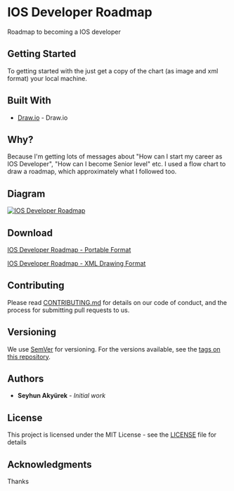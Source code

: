 # IOS Developer Roadmap

Roadmap to becoming a IOS developer

## Getting Started

To getting started with the just get a copy of the chart (as image and xml format) your local machine. 

## Built With

* [Draw.io](https://draw.io) - Draw.io

## Why?

Because I'm getting lots of messages about "How can I start my career as IOS Developer", "How can I become Senior level" etc. I used a flow chart to draw a roadmap, which approximately what I followed too.

## Diagram

[![IOS Developer Roadmap](https://github.com/seyhunak/ios-developer-roadmap/blob/master/IOS_Developer_Roadmap.jpg?raw=true)](https://github.com/seyhunak/ios-developer-roadmap)

## Download

[IOS Developer Roadmap - Portable Format](https://github.com/seyhunak/ios-developer-roadmap/blob/master/IOS_Developer_Roadmap.pdf?raw=true)

[IOS Developer Roadmap - XML Drawing Format](https://github.com/seyhunak/ios-developer-roadmap/blob/master/IOS_Developer_Roadmap.xml?raw=true)

## Contributing

Please read [CONTRIBUTING.md](https://github.com/seyhunak/CONTRIBUTING.md) for details on our code of conduct, and the process for submitting pull requests to us.

## Versioning

We use [SemVer](http://semver.org/) for versioning. For the versions available, see the [tags on this repository](https://github.com/seyhunak/Package/tags). 

## Authors

* **Seyhun Akyürek** - *Initial work*

## License

This project is licensed under the MIT License - see the [LICENSE](LICENSE) file for details

## Acknowledgments

Thanks
